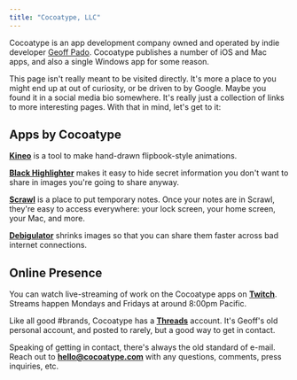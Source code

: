 ```yaml
---
title: "Cocoatype, LLC"
---
```


Cocoatype is an app development company owned and operated by indie developer [Geoff Pado](https://pado.name/). Cocoatype publishes a number of iOS and Mac apps, and also a single Windows app for some reason.

This page isn't really meant to be visited directly. It's more a place to you might end up at out of curiosity, or be driven to by Google. Maybe you found it in a social media bio somewhere. It's really just a collection of links to more interesting pages. With that in mind, let's get to it:

## Apps by Cocoatype

[**Kineo**](https://kineo.app/) is a tool to make hand-drawn flipbook-style animations.

[**Black Highlighter**](https://blackhighlighter.app/) makes it easy to hide secret information you don't want to share in images you're going to share anyway.

[**Scrawl**](https://scrawlapp.com) is a place to put temporary notes. Once your notes are in Scrawl, they're easy to access everywhere: your lock screen, your home screen, your Mac, and more.

[**Debigulator**](https://debigulator.app/) shrinks images so that you can share them faster across bad internet connections.

## Online Presence
You can watch live-streaming of work on the Cocoatype apps on [**Twitch**](https://twitch.tv/cocoatype). Streams happen Mondays and Fridays at around 8:00pm Pacific.

Like all good #brands, Cocoatype has a [**Threads**](https://threads.net/@cocoatype) account. It's Geoff's old personal account, and posted to rarely, but a good way to get in contact.

Speaking of getting in contact, there's always the old standard of e-mail. Reach out to [**hello@cocoatype.com**](mailto:hello@cocoatype.com) with any questions, comments, press inquiries, etc.
